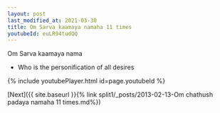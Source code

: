 ```yaml
---
layout: post
last_modified_at: 2021-03-30
title: Om Sarva kaamaya namaha 11 times
youtubeId: euLR94tudQQ
---
```

 
 
Om Sarva kaamaya nama 
 
 -  Who is the personification of all desires 
 
  
 
  
 
 
 
 
 
 


{% include youtubePlayer.html id=page.youtubeId %}
 
[Next]({{ site.baseurl }}{% link  split1/_posts/2013-02-13-Om chathush padaya namaha 11 times.md%})
 
